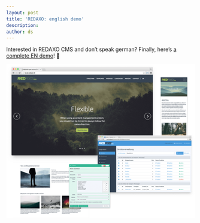 ```yaml
---
layout: post
title: 'REDAXO: english demo'
description:
author: ds
---
```


Interested in REDAXO CMS and don’t speak german? Finally, here’s [a complete EN demo](https://github.com/FriendsOfREDAXO/demo_base#demo-for-redaxo-5)! 💯 

<img style="outline: 0;" src="/content/images/2016/06/redaxo-base-demo.png" alt="Screenshot REDAXO base demo">
